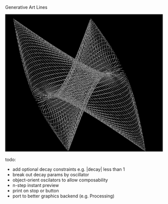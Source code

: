 Generative Art Lines

![example drawing](https://github.com/cyniphile/harmonograph/blob/master/example.png)

todo:
- add optional decay constraints e.g. |decay| less than  1
- break out decay params by oscillator
- object-orient oscilators to allow composability
- n-step instant preview
- print on stop or button
- port to better graphics backend (e.g. Processing)


